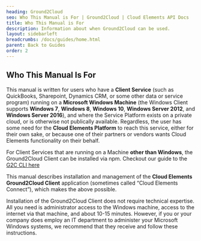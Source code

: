 ```yaml
---
heading: Ground2Cloud
seo: Who This Manual is For | Ground2Cloud | Cloud Elements API Docs
title: Who This Manual is For
description: Information about when Ground2Cloud can be used.
layout: sidebarleft
breadcrumbs: /docs/guides/home.html
parent: Back to Guides
order: 2
---
```


## Who This Manual Is For

This manual is written for users who have a __Client Service__ (such as QuickBooks, Sharepoint, Dynamics CRM, or some other data or service program) running on a __Microsoft Windows Machine__ (the Windows Client supports __Windows 7__, __Windows 8__, __Windows 10__, __Windows Server 2012__, and __Windows Server 2016__), and where the Service Platform exists on a private cloud, or is otherwise not publically available. Regardless, the user has some need for the __Cloud Elements Platform__ to reach this service, either for their own sake, or because one of their partners or vendors wants Cloud Elements functionality on their behalf.

For Client Services that are running on a Machine **other than Windows**, the Ground2Cloud Client can be installed via npm. Checkout our guide to the [G2C CLI here](https://developers.cloud-elements.com/docs/guides/ground-2-cloud/cli.html)

This manual describes installation and management of the __Cloud Elements Ground2Cloud Client__ application (sometimes called “Cloud Elements Connect”), which makes the above possible.

Installation of the Ground2Cloud Client does not require technical expertise. All you need is administrator access to the Windows machine, access to the internet via that machine, and about 10-15 minutes. However, if you or your company does employ an IT department to administer your Microsoft Windows systems, we recommend that they receive and follow these instructions.
